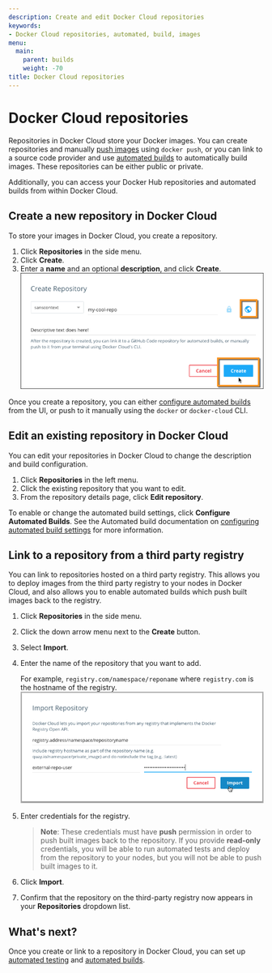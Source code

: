 ```yaml
---
description: Create and edit Docker Cloud repositories
keywords:
- Docker Cloud repositories, automated, build, images
menu:
  main:
    parent: builds
    weight: -70
title: Docker Cloud repositories
---
```


# Docker Cloud repositories

Repositories in Docker Cloud store your Docker images. You can create
repositories and manually [push images](push-images.md) using `docker push`, or
you can link to a source code provider and use [automated builds](automated-build.md) to automatically build images. These repositories
can be either public or private.

Additionally, you can access your Docker Hub repositories and automated builds
from within Docker Cloud.

## Create a new repository in Docker Cloud

To store your images in Docker Cloud, you create a repository.

1. Click **Repositories** in the side menu.
2. Click **Create**.
3. Enter a **name** and an optional **description**, and click **Create**.
  ![](images/create-repository.png)

Once you create a repository, you can either [configure automated builds](automated-build.md#configure-automated-build-settings) from the UI, or push to it manually using the `docker` or `docker-cloud` CLI.

## Edit an existing repository in Docker Cloud

You can edit your repositories in Docker Cloud to change the description and
build configuration.

1. Click **Repositories** in the left menu.
2. Click the existing repository that you want to edit.
3. From the repository details page, click **Edit repository**.

To enable or change the automated build settings, click **Configure Automated
Builds**. See the Automated build documentation on [configuring automated build settings](automated-build.md#configure-automated-build-settings) for more
information.

## Link to a repository from a third party registry

You can link to repositories hosted on a third party registry. This allows you to deploy images from the third party registry to your nodes in Docker Cloud, and also allows you to enable automated builds which push built images back to the registry.

1. Click **Repositories** in the side menu.

2. Click the down arrow menu next to the **Create** button.

3. Select **Import**.

4. Enter the name of the repository that you want to add.

    For example, `registry.com/namespace/reponame` where `registry.com` is the
    hostname of the registry.
    ![](images/third-party-images-modal.png)

5. Enter credentials for the registry.

    > **Note**: These credentials must have **push** permission in order to push
    built images back to the repository. If you provide **read-only**
    credentials, you will be able to run automated tests and deploy from the
    repository to your nodes, but you will not be able to push built images to
    it.

6. Click **Import**.

7. Confirm that the repository on the third-party registry now appears in your **Repositories** dropdown list.

## What's next?

Once you create or link to a repository in Docker Cloud, you can set up [automated testing](automated-testing.md) and [automated builds](automated-build.md).

